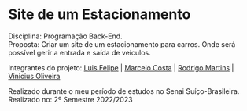 # Site de um Estacionamento
Disciplina: Programação Back-End.<br>
Proposta: Criar um site de um estacionamento para carros. Onde será possível gerir a entrada e saída de veículos.<br>

Integrantes do projeto:
<a href="https://github.com/LunosOli">Luis Felipe</a> |
<a href="https://github.com/marcellu-s">Marcelo Costa</a> |
<a href="https://github.com/Rodrigo-Martins-Mateus">Rodrigo Martins</a> |
<a href="https://github.com/VerNancio">Vinicius Oliveira</a>

Realizado durante o meu período de estudos no Senai Suíço-Brasileira.<br>
Realizado no: 2º Semestre 2022/2023
